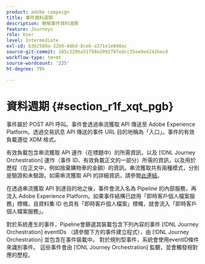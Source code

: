 ```yaml
---
product: adobe campaign
title: 事件資料週期
description: 瞭解事件資料週期
feature: Journeys
role: User
level: Intermediate
exl-id: b362589a-32b0-4dbd-8ceb-a371e1e048ac
source-git-commit: 185c2296a51f58e2092787edcc35ee9e4242bec8
workflow-type: tm+mt
source-wordcount: '225'
ht-degree: 79%

---
```


# 資料週期 {#section_r1f_xqt_pgb}

事件屬於 POST API 呼叫。事件會透過串流獲取 API 傳送至 Adobe Experience Platform。透過交易訊息 API 傳送的事件 URL 目的地稱為「入口」。事件的有效負載遵從 XDM 格式。

有效負載包含串流獲取 API 運作（在標題中）的所需資訊，以及 [!DNL Journey Orchestration] 運作（事件 ID、有效負載正文的一部分）所需的資訊，以及用於歷程（在正文中，例如捨棄購物車的金額）的資訊。串流獲取共有兩種模式，分別是驗證和未驗證。如需串流獲取 API 的詳細資訊，請參閱[此連結](https://experienceleague.adobe.com/docs/experience-platform/xdm/api/getting-started.html?lang=zh-Hant)。

在透過串流獲取 API 到達目的地之後，事件會流入名為 Pipeline 的內部服務，再流入 Adobe Experience Platform。如果事件結構已啟用「即時客戶個人檔案服務」標幟，且資料集 ID 也具有「即時客戶個人檔案」標幟，就會流入「即時客戶個人檔案服務」。

對於系統產生的事件，Pipeline會篩選其裝載包含下列內容的事件 [!DNL Journey Orchestration] eventIDs （請參閱下方的事件建立程式），由 [!DNL Journey Orchestration] 並包含在事件裝載中。 對於規則型事件，系統會使用eventID條件來識別事件。 這些事件會由 [!DNL Journey Orchestration] 監聽，並會觸發相對應的歷程。
